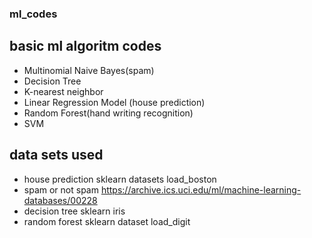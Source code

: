 ### ml_codes

## basic ml algoritm codes
* Multinomial Naive Bayes(spam)
* Decision Tree
* K-nearest neighbor
* Linear Regression Model (house prediction)
* Random Forest(hand writing recognition)
* SVM

## data sets used
* house prediction
   sklearn datasets load_boston
* spam or not spam
 https://archive.ics.uci.edu/ml/machine-learning-databases/00228
* decision tree
   sklearn iris
* random forest 
   sklearn dataset load_digit
 
 
